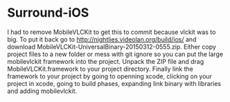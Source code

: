 # Surround-iOS
I had to remove MobileVLCKit to get this to commit because vlckit was to big. To put it back go to http://nightlies.videolan.org/build/ios/ and download MobileVLCKit-UniversalBinary-20150312-0555.zip. Either copy project files to a new folder or mess with git ignore so you can put the large mobilevlckit framework into the project. Unpack the ZIP file and drag MobileVLCKit.framework to your project directory. Finally link the framework to your project by going to openning xcode, clicking on your project in xcode, going to build phases, expanding link binary with libraries and adding mobilevlckit. 